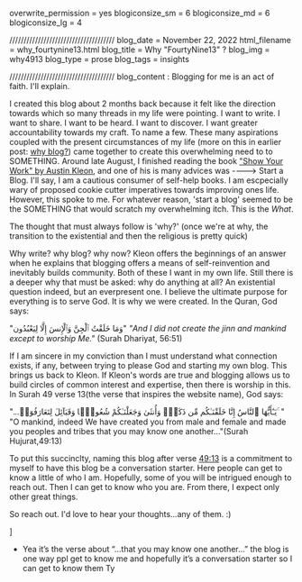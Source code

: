 overwrite_permission = yes
blogiconsize_sm = 6
blogiconsize_md = 6
blogiconsize_lg = 4

/////////////////////////////////////
blog_date = November 22, 2022
html_filename = why_fourtynine13.html
blog_title = Why "FourtyNine13" ?
blog_img = why4913
blog_type = prose
blog_tags = insights

/////////////////////////////////////
blog_content : 
Blogging for me is an act of faith. I'll explain.

I created this blog about 2 months back because it felt like the direction towards which so many threads in my life were pointing. I want to write. I want to share. I want to be heard. I want to discover. I want greater accountability towards my craft. To name a few. These many aspirations coupled with the present circumstances of my life (more on this in earlier post: <a href="fourtynine13.com/blog-whyblog.html">why blog?</a>) came together to create this overwhelming need to to SOMETHING. 
Around late August, I finished reading the book <a href="https://austinkleon.com/show-your-work/">"Show Your Work" by Austin Kleon</a>, and one of his is many advices was ----> Start a Blog. I'll say, I am a cautious consumer of self-help books. I am escpecially wary of proposed cookie cutter imperatives towards improving ones life. However, this spoke to me. For whatever reason, 'start a blog' seemed to be the SOMETHING that would scratch my overwhelming itch. This is the <em>What</em>.

The thought that must always follow is 'why?' 
(once we're at why, the transition to the existential and then the religious is pretty quick)

Why write? why blog? why now? Kleon offers the beginnings of an answer when he explains that blogging offers a means of self-reinvention and inevitably builds community. Both of these I want in my own life. Still there is a deeper why that must be asked: why do anything at all? An existential question indeed, but an everpresent one.
I believe the ultimate purpose for everything is to serve God. It is why we were created. In the Quran, God says: 

"وَمَا خَلَقْتُ ٱلْجِنَّ وَٱلْإِنسَ إِلَّا لِيَعْبُدُون"
<em>"And I did not create the jinn and mankind except to worship Me."</em> (Surah Dhariyat, 56:51)

If I am sincere in my conviction than I must understand what connection exists, if any, between trying to please God and starting my own blog. This brings us back to Kleon. If Kleon's words are true and  blogging allows us to build circles of common interest and expertise, then there is worship in this. In Surah 49 verse 13(the verse that inspires the website name), God says:

"...يَـٰٓأَيُّهَا ٱلنَّاسُ إِنَّا خَلَقْنَـٰكُم مِّن ذَكَرٍۢ وَأُنثَىٰ وَجَعَلْنَـٰكُمْ شُعُوبًۭا وَقَبَآئِلَ لِتَعَارَفُوٓا۟ ۚ "
"O mankind, indeed We have created you from male and female and made you peoples and tribes that you may know one another..."(Surah Hujurat,49:13)

To put this succinclty, naming this blog after verse <a href="https://quran.com/49/13">49:13</a> is a commitment to myself to have this blog be a conversation starter. Here people can get to know a little of who I am. Hopefully, some of you will be intrigued enough to reach out. Then I can get to know who you are. From there, I expect only other great things.

So reach out. I'd love to hear your thoughts...any of them. :)

]

- Yea it’s the verse about “…that you may know one another…” the blog is one way ppl get to know me and hopefully it’s a conversation starter so I can get to know them Ty
